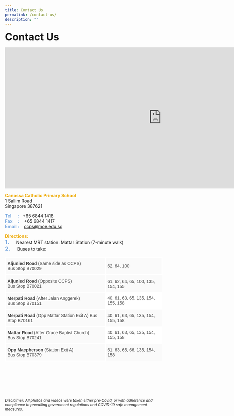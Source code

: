 ```yaml
---
title: Contact Us
permalink: /contact-us/
description: ""
---
```

<b><font size="6">Contact Us</font></b>


<iframe loading="lazy" allowfullscreen="" style="border:0;" height="450" width="1000" src="https://www.google.com/maps/embed?pb=!1m18!1m12!1m3!1d3988.749421973244!2d103.8795856152799!3d1.3262914620188453!2m3!1f0!2f0!3f0!3m2!1i1024!2i768!4f13.1!3m3!1m2!1s0x31da1788266d1321%3A0x73898133b2415512!2sCanossa%20Catholic%20Primary%20School!5e0!3m2!1sen!2ssg!4v1664181438865!5m2!1sen!2ssg"></iframe>


<b><font color="#eeac0d">Canossa Catholic Primary School</font></b>
<br>
1 Sallim Road<br>
Singapore 387621

  

<b><font color="#7daadf">Tel&nbsp; &nbsp; &nbsp; :</font></b>&nbsp;&nbsp;&nbsp;+65 6844 1418<br>
<b><font color="#7daadf">Fax&nbsp; &nbsp; &nbsp;:</font></b>&nbsp;&nbsp;&nbsp; +65 6844 1417<br>
<b><font color="#7daadf">Email&nbsp;:</font></b>&nbsp;&nbsp;&nbsp; <a href="mailto:ccps@moe.edu.sg">ccps@moe.edu.sg</a>

  

<b><font color="#eeac0d">Directions:</font></b>
<br>
<b><font size="4" color="#7daadf">1.</font></b> &emsp; Nearest MRT station: Mattar Station (7-minute walk)&nbsp;
<br>
<b><font size="4" color="#7daadf">2.</font></b> &emsp; Buses to take:

<table class="tg" style="border-collapse:collapse;border-spacing:0">
<thead>
<tr>
<th style="background-color:#FAFAFA;border-color:white;border-style:solid;border-width:3px;color:#454545;font-family:Arial, sans-serif;font-size:14px;font-weight:normal;overflow:hidden;padding:10px 5px;text-align:left;vertical-align:top;word-break:normal">
<span style="font-weight:bold">Aljunied Road</span>
(Same side as CCPS)
<br>
Bus Stop B70029
</th>
<th style="background-color:#FAFAFA;border-color:white;border-style:solid;border-width:3px;color:#454545;font-family:Arial, sans-serif;font-size:14px;font-weight:normal;overflow:hidden;padding:10px 5px;text-align:left;vertical-align:middle;word-break:normal">
<span style="color:#454545;background-color:#FAFAFA">62, 64, 100</span></th>
</tr>
</thead>
<tbody>
<tr>
<th style="background-color:#FAFAFA;border-color:white;border-style:solid;border-width:3px;color:#454545;font-family:Arial, sans-serif;font-size:14px;font-weight:normal;overflow:hidden;padding:10px 5px;text-align:left;vertical-align:top;word-break:normal">
<span style="font-weight:bold">Aljunied Road</span>
(Opposite CCPS)
<br>
Bus Stop B70021
</td>
<td style="background-color:#FAFAFA;border-color:#ffffff;border-style:solid;border-width:1px;color:#454545;font-family:Arial, sans-serif;font-size:14px;overflow:hidden;padding:10px 5px;text-align:left;vertical-align:middle;word-break:normal">
<span style="color:#454545;background-color:#FAFAFA"> 61, 62, 64, 65, 100, 135, 154, 155</span>
</td>
</tr>
<tr>
<th style="background-color:#FAFAFA;border-color:white;border-style:solid;border-width:3px;color:#454545;font-family:Arial, sans-serif;font-size:14px;font-weight:normal;overflow:hidden;padding:10px 5px;text-align:left;vertical-align:top;word-break:normal">
<span style="font-weight:bold">Merpati Road</span> (<span style="background-color:#FFF">After Jalan Anggerek)</span>
<br>
<span style="background-color:#FFF">Bus Stop B70151</span>
</td>
<td style="background-color:#FFF;border-color:#ffffff;border-style:solid;border-width:1px;color:#454545;font-family:Arial, sans-serif;font-size:14px;overflow:hidden;padding:10px 5px;text-align:left;vertical-align:top;word-break:normal">
<span style="background-color:#FFF">40, 61, 63, 65, 135, 154, 155, 158</span><span style="color:#454545;background-color:#FAFAFA"> </span>
</td>
</tr>
<tr>
<th style="background-color:#FAFAFA;border-color:white;border-style:solid;border-width:3px;color:#454545;font-family:Arial, sans-serif;font-size:14px;font-weight:normal;overflow:hidden;padding:10px 5px;text-align:left;vertical-align:top;word-break:normal">
<span style="font-weight:bold">Merpati Road</span> (Opp Mattar Station Exit A)
<span style="background-color:#FFF">Bus Stop </span>
B70161
</td>
<td style="background-color:#FAFAFA;border-color:#ffffff;border-style:solid;border-width:1px;color:#454545;font-family:Arial, sans-serif;font-size:14px;overflow:hidden;padding:10px 5px;text-align:left;vertical-align:middle;word-break:normal">
<span style="color:#454545;background-color:#FAFAFA"> 40, 61, 63, 65, 135, 154, 155, 158</span>
</td>
</tr>
<tr>
<th style="background-color:#FAFAFA;border-color:white;border-style:solid;border-width:3px;color:#454545;font-family:Arial, sans-serif;font-size:14px;font-weight:normal;overflow:hidden;padding:10px 5px;text-align:left;vertical-align:top;word-break:normal">
<span style="font-weight:bold">Mattar Road</span> (<span style="background-color:#FFF">After Grace Baptist Church)</span>
<br>Bus Stop B70241
</td>
<td style="background-color:#FFF;border-color:#ffffff;border-style:solid;border-width:1px;color:#454545;font-family:Arial, sans-serif;font-size:14px;overflow:hidden;padding:10px 5px;text-align:left;vertical-align:top;word-break:normal">
<span style="background-color:#FFF">40, 61, 63, 65, 135, 154, 155, 158</span><br>
</td>
</tr>
<tr>
<th style="background-color:#FAFAFA;border-color:white;border-style:solid;border-width:3px;color:#454545;font-family:Arial, sans-serif;font-size:14px;font-weight:normal;overflow:hidden;padding:10px 5px;text-align:left;vertical-align:top;word-break:normal">
<span style="font-weight:bold">Opp Macpherson</span> (Station Exit A) <br>Bus Stop B70379</td>
<td style="background-color:#FAFAFA;border-color:#ffffff;border-style:solid;border-width:1px;color:#454545;font-family:Arial, sans-serif;font-size:14px;overflow:hidden;padding:10px 5px;text-align:left;vertical-align:middle;word-break:normal">
<span style="color:#454545;background-color:#FAFAFA"> 61, 63, 65, 66, 135, 154, 158</span>
</td>
</tr>
</tbody>
</table>


<br><br><br><br><br><br>
<sup>_Disclaimer: All photos and videos were taken either pre-Covid, or with adherence and compliance to prevailing government regulations and COVID-19 safe management measures._</sup>